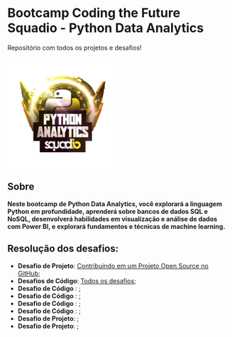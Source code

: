 # Bootcamp Coding the Future Squadio - Python Data Analytics
Repositório com todos os projetos e desafios!


<img src="images\logo.webp" align='center' alt="drawing" width="250" heigth="250"/>

## Sobre

**Neste bootcamp de Python Data Analytics, você explorará a linguagem Python em profundidade, aprenderá sobre bancos de dados SQL e NoSQL, desenvolverá habilidades em visualização e análise de dados com Power BI, e explorará fundamentos e técnicas de machine learning.**

## Resolução dos desafios:

* **Desafio de Projeto**: [Contribuindo em um Projeto Open Source no GitHub](https://github.com/Jcnok/bootcamp-Coding-The-Future-Squadio-Python-Data-Analytics/blob/main/DP1/README.md#desafio-contribuindo-em-um-projeto-open-source-no-github);
* **Desafios de Código**: [Todos os desafios](https://github.com/Jcnok/bootcamp-Coding-The-Future-Squadio-Python-Data-Analytics/tree/main/DCs#resolu%C3%A7%C3%A3o-dos-desafios-de-c%C3%B3digo-python);
* **Desafio de Código** : []();
* **Desafio de Código** : []();
* **Desafio de Código** : []();
* **Desafio de Código** : []();
* **Desafio de Projeto**: []();
* **Desafio de Projeto**: []();

